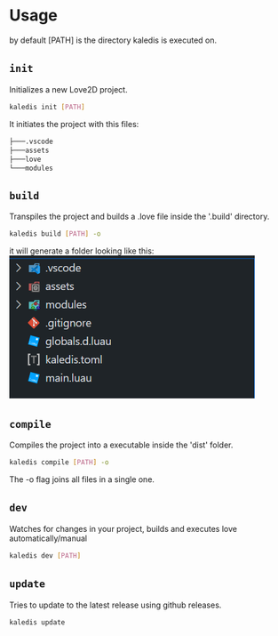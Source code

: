 # Usage

by default [PATH] is the directory kaledis is executed on.

## `init`
Initializes a new Love2D project.
```sh
kaledis init [PATH]
```

It initiates the project with this files:
```
├───.vscode
├───assets
├───love
└───modules
```

## `build`
Transpiles the project and builds a .love file inside the '.build' directory.
```sh
kaledis build [PATH] -o
```
it will generate a folder looking like this:
![project structure](images/tree.png)

## `compile`
Compiles the project into a executable inside the 'dist' folder.
```sh
kaledis compile [PATH] -o
```
The -o flag joins all files in a single one.

## `dev`
Watches for changes in your project, builds and executes love automatically/manual
```sh
kaledis dev [PATH]
```

## `update`
Tries to update to the latest release using github releases.
```sh
kaledis update
```